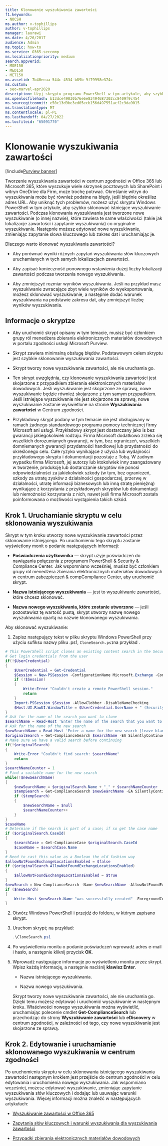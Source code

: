 ```yaml
---
title: Klonowanie wyszukiwania zawartości
f1.keywords:
- NOCSH
ms.author: v-tophillips
author: v-tophillips
manager: laurawi
ms.date: 4/26/2017
audience: Admin
ms.topic: how-to
ms.service: O365-seccomp
ms.localizationpriority: medium
search.appverid:
- MOE150
- MED150
- MET150
ms.assetid: 7b40eeaa-544c-4534-b89b-9f79998e374c
ms.custom:
- seo-marvel-apr2020
description: Użyj skryptu programu PowerShell w tym artykule, aby szybko sklonować istniejące wyszukiwanie zawartości w centrum zgodności w Office 365 lub Microsoft 365.
ms.openlocfilehash: b13dce49030b76e6e83494687302cc8409f9c454
ms.sourcegitcommit: e50c13d9be3ed05ecb156d497551acf2c9da9015
ms.translationtype: MT
ms.contentlocale: pl-PL
ms.lasthandoff: 04/27/2022
ms.locfileid: "65091770"
---
```

# <a name="clone-a-content-search"></a>Klonowanie wyszukiwania zawartości

[!include[Purview banner](../includes/purview-rebrand-banner.md)]

Tworzenie wyszukiwania zawartości w centrum zgodności w Office 365 lub Microsoft 365, które wyszukuje wiele skrzynek pocztowych lub SharePoint i witryn OneDrive dla Firm, może trochę potrwać. Określanie witryn do wyszukiwania może być również podatne na błędy, jeśli błędnie określisz adres URL. Aby uniknąć tych problemów, możesz użyć skryptu Windows PowerShell w tym artykule, aby szybko sklonować istniejące wyszukiwanie zawartości. Podczas klonowania wyszukiwania jest tworzone nowe wyszukiwanie (o innej nazwie), które zawiera te same właściwości (takie jak lokalizacje zawartości i zapytanie wyszukiwania) co oryginalne wyszukiwanie. Następnie możesz edytować nowe wyszukiwanie, zmieniając zapytanie słowa kluczowego lub zakres dat i uruchamiając je.
  
Dlaczego warto klonować wyszukiwania zawartości?
  
- Aby porównać wyniki różnych zapytań wyszukiwania słów kluczowych uruchamianych w tych samych lokalizacjach zawartości.
    
- Aby zapisać konieczność ponownego wstawienia dużej liczby lokalizacji zawartości podczas tworzenia nowego wyszukiwania.
    
- Aby zmniejszyć rozmiar wyników wyszukiwania. Jeśli na przykład masz wyszukiwanie zwracające zbyt wiele wyników do wyeksportowania, możesz sklonować wyszukiwanie, a następnie dodać warunek wyszukiwania na podstawie zakresu dat, aby zmniejszyć liczbę wyników wyszukiwania.
  
## <a name="script-information"></a>Informacje o skryptze

- Aby uruchomić skrypt opisany w tym temacie, musisz być członkiem grupy ról menedżera zbierania elektronicznych materiałów dowodowych w portalu zgodności usługi Microsoft Purview.
    
- Skrypt zawiera minimalną obsługę błędów. Podstawowym celem skryptu jest szybkie sklonowanie wyszukiwania zawartości.
    
- Skrypt tworzy nowe wyszukiwanie zawartości, ale nie uruchamia go.
    
- Ten skrypt uwzględnia, czy klonowanie wyszukiwania zawartości jest skojarzone z przypadkiem zbierania elektronicznych materiałów dowodowych. Jeśli wyszukiwanie jest skojarzone ze sprawą, nowe wyszukiwanie będzie również skojarzone z tym samym przypadkiem. Jeśli istniejące wyszukiwanie nie jest skojarzone ze sprawą, nowe wyszukiwanie zostanie wyświetlone na stronie **Wyszukiwania zawartości** w Centrum zgodności. 
    
- Przykładowy skrypt podany w tym temacie nie jest obsługiwany w ramach żadnego standardowego programu pomocy technicznej firmy Microsoft ani usługi. Przykładowy skrypt jest dostarczany jako is bez gwarancji jakiegokolwiek rodzaju. Firma Microsoft dodatkowo zrzeka się wszelkich dorozumianych gwarancji, w tym, bez ograniczeń, wszelkich domniemanych gwarancji przydatności handlowej lub przydatności do określonego celu. Całe ryzyko wynikające z użycia lub wydajności przykładowego skryptu i dokumentacji pozostaje z Tobą. W żadnym wypadku firma Microsoft, jej autorzy lub ktokolwiek inny zaangażowany w tworzenie, produkcję lub dostarczanie skryptów nie ponosi odpowiedzialności za jakiekolwiek szkody (w tym, bez ograniczeń, szkody za utratę zysków z działalności gospodarczej, przerwę w działalności, utratę informacji biznesowych lub inną stratę pieniężną) wynikające z korzystania z przykładowych skryptów lub dokumentacji lub niemożności korzystania z nich,  nawet jeśli firma Microsoft została poinformowana o możliwości wystąpienia takich szkód.
  
## <a name="step-1-run-the-script-to-clone-a-search"></a>Krok 1. Uruchamianie skryptu w celu sklonowania wyszukiwania

Skrypt w tym kroku utworzy nowe wyszukiwanie zawartości przez sklonowanie istniejącego. Po uruchomieniu tego skryptu zostanie wyświetlony monit o podanie następujących informacji:
  
- **Poświadczenia użytkownika** — skrypt użyje poświadczeń do nawiązania połączenia z programem PowerShell & Security & Compliance Center. Jak wspomniano wcześniej, musisz być członkiem grupy ról menedżera zbierania elektronicznych materiałów dowodowych w centrum zabezpieczeń & compCompliance Center, aby uruchomić skrypt. 
    
- **Nazwa istniejącego wyszukiwania** — jest to wyszukiwanie zawartości, które chcesz sklonować. 
    
- **Nazwa nowego wyszukiwania, które zostanie utworzone** — jeśli pozostawisz tę wartość pustą, skrypt utworzy nazwę nowego wyszukiwania opartą na nazwie klonowanego wyszukiwania. 
    
Aby sklonować wyszukiwanie:
  
1. Zapisz następujący tekst w pliku skryptu Windows PowerShell przy użyciu sufiksu nazwy pliku .ps1, `CloneSearch.ps1`na przykład .
    
  ```powershell
  # This PowerShell script clones an existing content search in the Security &amp; Compliance Center.
  # Get login credentials from the user
  if(!$UserCredential)
  {
      $UserCredential = Get-Credential
      $Session = New-PSSession -ConfigurationName Microsoft.Exchange -ConnectionUri https://ps.compliance.protection.outlook.com/powershell-liveid -Credential $UserCredential -Authentication Basic -AllowRedirection
      if (!$Session)
      {
          Write-Error "Couldn't create a remote PowerShell session."
          return
      }
      Import-PSSession $Session -AllowClobber -DisableNameChecking
      $Host.UI.RawUI.WindowTitle = $UserCredential.UserName + " (Security & Compliance Center)"
  }
  # Ask for the name of the search you want to clone
  $searchName = Read-Host 'Enter the name of the search that you want to clone'
  # Ask for the name of the new search
  $newSearchName = Read-Host 'Enter a name for the new search [leave blank to automatically generate a name]'
  $originalSearch = Get-ComplianceSearch $searchName -EA SilentlyContinue
  # Make sure we have a valid search before continuing
  if(!$originalSearch)
  {
      Write-Error "Couldn't find search: $searchName"
      return
  }
  $searchNameCounter = 1
  # Find a suitable name for the new search
  while(!$newSearchName)
  {
      $newSearchName = $originalSearch.Name + "_" + $searchNameCounter
      $tempSearch = Get-ComplianceSearch $newSearchName -EA SilentlyContinue
      if ($tempSearch)
      {
          $newSearchName = $null
          $searchNameCounter++
      }
  }
  $caseName
  # Determine if the search is part of a case; if so get the case name
  if ($originalSearch.CaseId)
  {
      $searchCase = Get-ComplianceCase $originalSearch.CaseId
      $caseName = $searchCase.Name
  }
  # Need to cast this value as a Boolean the old fashion way
  $allowNotFoundExchangeLocationsEnabled = $false
  if ($originalSearch.AllowNotFoundExchangeLocationsEnabled)
  {
      $allowNotFoundExchangeLocationsEnabled = $true
  }
  $newSearch = New-ComplianceSearch -Name $newSearchName -AllowNotFoundExchangeLocationsEnabled $allowNotFoundExchangeLocationsEnabled -Case $caseName -ContentMatchQuery $originalSearch.ContentMatchQuery -Description $originalSearch.Description -ExchangeLocation $originalSearch.ExchangeLocation -ExchangeLocationExclusion $originalSearch.ExchangeLocationExclusion -Language $originalSearch.Language -SharePointLocation $originalSearch.SharePointLocation -SharePointLocationExclusion $originalSearch.SharePointLocationExclusion -PublicFolderLocation $originalSearch.PublicFolderLocation
  if ($newSearch)
  {
      Write-Host $newSearch.Name "was successfully created" -ForegroundColor Yellow
  }
  ```

2. Otwórz Windows PowerShell i przejdź do folderu, w którym zapisano skrypt.
    
3. Uruchom skrypt; na przykład:
    
    ```powershell
    .\CloneSearch.ps1
    ```

4. Po wyświetleniu monitu o podanie poświadczeń wprowadź adres e-mail i hasło, a następnie kliknij przycisk **OK**.
    
5. Wprowadź następujące informacje po wyświetleniu monitu przez skrypt. Wpisz każdą informację, a następnie naciśnij **klawisz Enter**.
    
    - Nazwa istniejącego wyszukiwania.
    
    - Nazwa nowego wyszukiwania.
    
    Skrypt tworzy nowe wyszukiwanie zawartości, ale nie uruchamia go. Dzięki temu możesz edytować i uruchomić wyszukiwanie w następnym kroku. Właściwości nowego wyszukiwania można wyświetlić, uruchamiając polecenie cmdlet **Get-ComplianceSearch** lub przechodząc do strony **Wyszukiwanie zawartości** lub **eDiscovery** w centrum zgodności, w zależności od tego, czy nowe wyszukiwanie jest skojarzone ze sprawą. 
  
## <a name="step-2-edit-and-run-the-cloned-search-in-the-compliance-center"></a>Krok 2. Edytowanie i uruchamianie sklonowanego wyszukiwania w centrum zgodności

Po uruchomieniu skryptu w celu sklonowania istniejącego wyszukiwania zawartości następnym krokiem jest przejście do centrum zgodności w celu edytowania i uruchomienia nowego wyszukiwania. Jak wspomniano wcześniej, możesz edytować wyszukiwanie, zmieniając zapytanie wyszukiwania słów kluczowych i dodając lub usuwając warunki wyszukiwania. Więcej informacji można znaleźć w następujących artykułach:
  
- [Wyszukiwanie zawartości w Office 365](content-search.md)
    
- [Zapytania słów kluczowych i warunki wyszukiwania dla wyszukiwania zawartości](keyword-queries-and-search-conditions.md)
    
- [Przypadki zbierania elektronicznych materiałów dowodowych](./get-started-core-ediscovery.md)